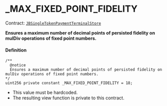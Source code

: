 # _MAX_FIXED_POINT_FIDELITY

Contract: [`JBSingleTokenPaymentTerminalStore`](/api/contracts/jbsingletokenpaymentterminalstore/README.md)​‌

**Ensures a maximum number of decimal points of persisted fidelity on mulDiv operations of fixed point numbers.** 

#### Definition

```
/**
  @notice
  Ensures a maximum number of decimal points of persisted fidelity on mulDiv operations of fixed point numbers. 
*/
uint256 private constant _MAX_FIXED_POINT_FIDELITY = 18;
```

* This value must be hardcoded.
* The resulting view function is private to this contract.

